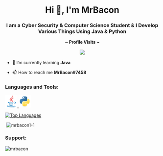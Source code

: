 <h1 align="center">Hi 👋, I'm MrBacon</h1>
<h3 align="center">I am a Cyber Security & Computer Science Student & I Develop Various Things Using Java & Python</h3>

<p align="center">
  <b>~ Profile Visits ~</b><br><br>
  <img src="https://profile-counter.glitch.me/MrBacon/count.svg" />
</p>

- 🌱 I’m currently learning **Java**

- 📫 How to reach me **MrBacon#7458**

<h3 align="left">Languages and Tools:</h3>
<p align="left"> <a href="https://www.java.com" target="_blank" rel="noreferrer"> <img src="https://raw.githubusercontent.com/devicons/devicon/master/icons/java/java-original.svg" alt="java" width="40" height="40"/> </a> <a href="https://www.python.org" target="_blank" rel="noreferrer"> <img src="https://raw.githubusercontent.com/devicons/devicon/master/icons/python/python-original.svg" alt="python" width="40" height="40"/> </a> </p>

[![Top Languages](https://github-readme-stats.vercel.app/api/top-langs/?username=mrbacon1-1&layout=compact&theme=dark)](https://github.com/MrBacon1-1)

<p>&nbsp;<img align="center" src="https://github-readme-stats.vercel.app/api?username=mrbacon1-1&show_icons=true&theme=dark&locale=en" alt="mrbacon1-1" /></p>

<h3 align="left">Support:</h3>
<p><a href="https://ko-fi.com/mrbacon"> <img align="left" src="https://cdn.ko-fi.com/cdn/kofi3.png?v=3" height="50" width="210" alt="mrbacon" /></a></p><br><br>

